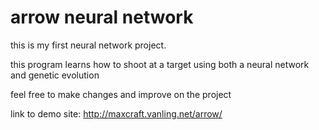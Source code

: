 # arrow neural network

this is my first neural network project.

this program learns how to shoot at a target using both a neural network and genetic evolution

feel free to make changes and improve on the project

link to demo site: http://maxcraft.vanling.net/arrow/
